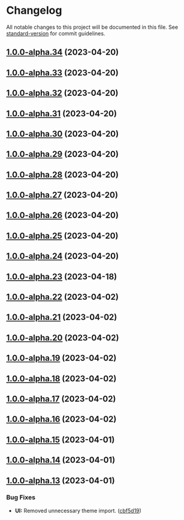 # Changelog

All notable changes to this project will be documented in this file. See [standard-version](https://github.com/conventional-changelog/standard-version) for commit guidelines.

## [1.0.0-alpha.34](https://github.com/honzachalupa/design-system/compare/v1.0.0-alpha.33...v1.0.0-alpha.34) (2023-04-20)

## [1.0.0-alpha.33](https://github.com/honzachalupa/design-system/compare/v1.0.0-alpha.32...v1.0.0-alpha.33) (2023-04-20)

## [1.0.0-alpha.32](https://github.com/honzachalupa/design-system/compare/v1.0.0-alpha.31...v1.0.0-alpha.32) (2023-04-20)

## [1.0.0-alpha.31](https://github.com/honzachalupa/design-system/compare/v1.0.0-alpha.30...v1.0.0-alpha.31) (2023-04-20)

## [1.0.0-alpha.30](https://github.com/honzachalupa/design-system/compare/v1.0.0-alpha.29...v1.0.0-alpha.30) (2023-04-20)

## [1.0.0-alpha.29](https://github.com/honzachalupa/design-system/compare/v1.0.0-alpha.28...v1.0.0-alpha.29) (2023-04-20)

## [1.0.0-alpha.28](https://github.com/honzachalupa/design-system/compare/v1.0.0-alpha.27...v1.0.0-alpha.28) (2023-04-20)

## [1.0.0-alpha.27](https://github.com/honzachalupa/design-system/compare/v1.0.0-alpha.26...v1.0.0-alpha.27) (2023-04-20)

## [1.0.0-alpha.26](https://github.com/honzachalupa/design-system/compare/v1.0.0-alpha.25...v1.0.0-alpha.26) (2023-04-20)

## [1.0.0-alpha.25](https://github.com/honzachalupa/design-system/compare/v1.0.0-alpha.24...v1.0.0-alpha.25) (2023-04-20)

## [1.0.0-alpha.24](https://github.com/honzachalupa/design-system/compare/v1.0.0-alpha.23...v1.0.0-alpha.24) (2023-04-20)

## [1.0.0-alpha.23](https://github.com/honzachalupa/design-system/compare/v1.0.0-alpha.22...v1.0.0-alpha.23) (2023-04-18)

## [1.0.0-alpha.22](https://github.com/honzachalupa/design-system/compare/v1.0.0-alpha.21...v1.0.0-alpha.22) (2023-04-02)

## [1.0.0-alpha.21](https://github.com/honzachalupa/design-system/compare/v1.0.0-alpha.20...v1.0.0-alpha.21) (2023-04-02)

## [1.0.0-alpha.20](https://github.com/honzachalupa/design-system/compare/v1.0.0-alpha.19...v1.0.0-alpha.20) (2023-04-02)

## [1.0.0-alpha.19](https://github.com/honzachalupa/design-system/compare/v1.0.0-alpha.18...v1.0.0-alpha.19) (2023-04-02)

## [1.0.0-alpha.18](https://github.com/honzachalupa/design-system/compare/v1.0.0-alpha.17...v1.0.0-alpha.18) (2023-04-02)

## [1.0.0-alpha.17](https://github.com/honzachalupa/design-system/compare/v1.0.0-alpha.16...v1.0.0-alpha.17) (2023-04-02)

## [1.0.0-alpha.16](https://github.com/honzachalupa/design-system/compare/v1.0.0-alpha.15...v1.0.0-alpha.16) (2023-04-02)

## [1.0.0-alpha.15](https://github.com/honzachalupa/design-system/compare/v1.0.0-alpha.14...v1.0.0-alpha.15) (2023-04-01)

## [1.0.0-alpha.14](https://github.com/honzachalupa/design-system/compare/v1.0.0-alpha.13...v1.0.0-alpha.14) (2023-04-01)

## [1.0.0-alpha.13](https://github.com/honzachalupa/design-system/compare/v1.45.5...v1.0.0-alpha.13) (2023-04-01)


### Bug Fixes

* **UI:** Removed unnecessary theme import. ([cbf5d19](https://github.com/honzachalupa/design-system/commit/cbf5d19f4070ace4251cc130e580095e9eed2bf8))
